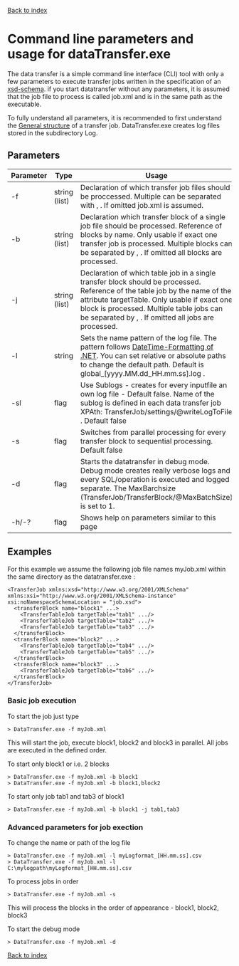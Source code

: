 ﻿[Back to index](docIndex.md)
# Command line parameters and usage for dataTransfer.exe 

The data transfer is a simple command line interface (CLI) tool with only a few parameters to execute transfer jobs written in the specification of an [xsd-schema](en/job.xsd). if you start datatransfer without any parameters, it is assumed that the job file to process is called job.xml and is in the same path as the executable.

To fully understand all parameters, it is recommended to first understand the [General structure](TransferJob.md#general-structure) of a transfer job.
DataTransfer.exe creates log files stored in the subdirectory Log. 

## Parameters

| Parameter     | Type  | Usage       |
| ------------- | ----- | -------------|
| -f |string (list)| Declaration of which transfer job files should be proccessed. Multiple can be separated with , . If omitted job.xml is assumed. |
| -b |string (list)| Declaration which transfer block of a single job file should be processed. Reference of blocks by name. Only usable if exact one transfer job is processed. Multiple blocks can be separated by , . If omitted all blocks are processed. |
| -j |string (list)| Declaration of which table job in a single transfer block should be processed. Reference of the table job by the name of the attribute targetTable. Only usable if exact one block is processed. Multiple table jobs can be separated by , . If omitted all jobs are processed. |
| -l |string| Sets the name pattern of the log file. The pattern follows [DateTime-Formatting of .NET](https://learn.microsoft.com/de-de/dotnet/standard/base-types/custom-date-and-time-format-strings). You can set relative or absolute paths to change the default path. Default is global_[yyyy.MM.dd_HH.mm.ss].log . |
| -sl |flag |Use Sublogs - creates for every inputfile an own log file - Default false. Name of the sublog is defined in each data transfer job XPAth: TransferJob/settings/@writeLogToFile . Default false |
| -s |flag| Switches from parallel processing for every transfer block to sequential processing. Default false |
| -d |flag| Starts the datatransfer in debug mode. Debug mode creates really verbose logs and every SQL/operation is executed and logged separate. The MaxBarchsize (TransferJob/TransferBlock/@MaxBatchSize) is set to 1. |
| -h/-? |flag| Shows help on parameters similar to this page |

## Examples

For this example we assume the following job file names myJob.xml within the same directory as the datatransfer.exe :
``` 
<TransferJob xmlns:xsd="http://www.w3.org/2001/XMLSchema" xmlns:xsi="http://www.w3.org/2001/XMLSchema-instance" xsi:noNamespaceSchemaLocation = "job.xsd">
  <transferBlock name="block1" ...>
	<TransferTableJob targetTable="tab1" .../>
	<TransferTableJob targetTable="tab2" .../>
	<TransferTableJob targetTable="tab3" .../>
  </transferBlock>
  <transferBlock name="block2" ...>
	<TransferTableJob targetTable="tab4" .../>
	<TransferTableJob targetTable="tab5" .../>
  </transferBlock>
  <transferBlock name="block3" ...>
    <TransferTableJob targetTable="tab6" .../>
  </transferBlock>
</TransferJob>
```

### Basic job execution

To start the job just type
``` 
> DataTransfer.exe -f myJob.xml
``` 
This will start the job, execute block1, block2 and block3 in parallel. All jobs are executed in the defined order.

To start only block1 or i.e. 2 blocks 
``` 
> DataTransfer.exe -f myJob.xml -b block1
> DataTransfer.exe -f myJob.xml -b block1,block2
``` 

To start only job tab1 and tab3 of block1
``` 
> DataTransfer.exe -f myJob.xml -b block1 -j tab1,tab3
``` 

### Advanced parameters for job exection

To change the name or path of the log file
``` 
> DataTransfer.exe -f myJob.xml -l myLogformat_[HH.mm.ss].csv
> DataTransfer.exe -f myJob.xml -l C:\mylogpath\myLogformat_[HH.mm.ss].csv
``` 

To process jobs in order
``` 
> DataTransfer.exe -f myJob.xml -s
``` 
This will process the blocks in the order of appearance - block1, block2, block3

To start the debug mode
``` 
> DataTransfer.exe -f myJob.xml -d
``` 

[Back to index](docIndex.md)